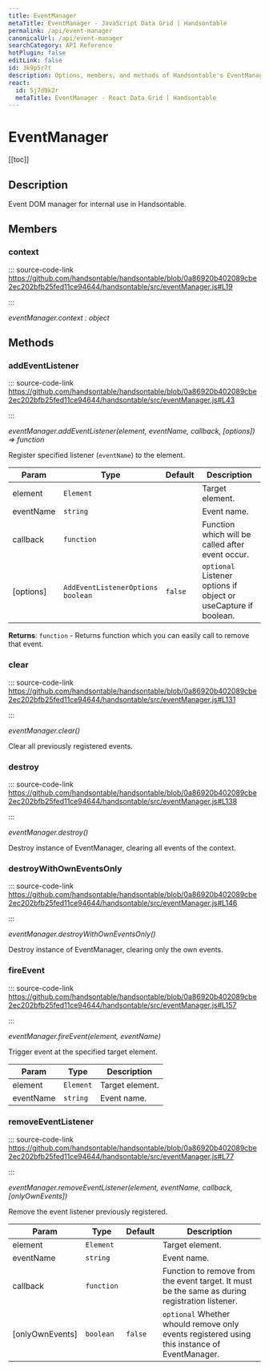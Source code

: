 ```yaml
---
title: EventManager
metaTitle: EventManager - JavaScript Data Grid | Handsontable
permalink: /api/event-manager
canonicalUrl: /api/event-manager
searchCategory: API Reference
hotPlugin: false
editLink: false
id: 3k9p5r7t
description: Options, members, and methods of Handsontable's EventManager API.
react:
  id: 5j7d9k2r
  metaTitle: EventManager - React Data Grid | Handsontable
---
```


# EventManager

[[toc]]

## Description

Event DOM manager for internal use in Handsontable.



## Members

### context
  
::: source-code-link https://github.com/handsontable/handsontable/blob/0a86920b402089cbe2ec202bfb25fed11ce94644/handsontable/src/eventManager.js#L19

:::

_eventManager.context : object_


## Methods

### addEventListener
  
::: source-code-link https://github.com/handsontable/handsontable/blob/0a86920b402089cbe2ec202bfb25fed11ce94644/handsontable/src/eventManager.js#L43

:::

_eventManager.addEventListener(element, eventName, callback, [options]) ⇒ function_

Register specified listener (`eventName`) to the element.


| Param | Type | Default | Description |
| --- | --- | --- | --- |
| element | `Element` |  | Target element. |
| eventName | `string` |  | Event name. |
| callback | `function` |  | Function which will be called after event occur. |
| [options] | `AddEventListenerOptions` <br/> `boolean` | <code>false</code> | `optional` Listener options if object or useCapture if boolean. |


**Returns**: `function` - Returns function which you can easily call to remove that event.  

### clear
  
::: source-code-link https://github.com/handsontable/handsontable/blob/0a86920b402089cbe2ec202bfb25fed11ce94644/handsontable/src/eventManager.js#L131

:::

_eventManager.clear()_

Clear all previously registered events.



### destroy
  
::: source-code-link https://github.com/handsontable/handsontable/blob/0a86920b402089cbe2ec202bfb25fed11ce94644/handsontable/src/eventManager.js#L138

:::

_eventManager.destroy()_

Destroy instance of EventManager, clearing all events of the context.



### destroyWithOwnEventsOnly
  
::: source-code-link https://github.com/handsontable/handsontable/blob/0a86920b402089cbe2ec202bfb25fed11ce94644/handsontable/src/eventManager.js#L146

:::

_eventManager.destroyWithOwnEventsOnly()_

Destroy instance of EventManager, clearing only the own events.



### fireEvent
  
::: source-code-link https://github.com/handsontable/handsontable/blob/0a86920b402089cbe2ec202bfb25fed11ce94644/handsontable/src/eventManager.js#L157

:::

_eventManager.fireEvent(element, eventName)_

Trigger event at the specified target element.


| Param | Type | Description |
| --- | --- | --- |
| element | `Element` | Target element. |
| eventName | `string` | Event name. |



### removeEventListener
  
::: source-code-link https://github.com/handsontable/handsontable/blob/0a86920b402089cbe2ec202bfb25fed11ce94644/handsontable/src/eventManager.js#L77

:::

_eventManager.removeEventListener(element, eventName, callback, [onlyOwnEvents])_

Remove the event listener previously registered.


| Param | Type | Default | Description |
| --- | --- | --- | --- |
| element | `Element` |  | Target element. |
| eventName | `string` |  | Event name. |
| callback | `function` |  | Function to remove from the event target. It must be the same as during registration listener. |
| [onlyOwnEvents] | `boolean` | <code>false</code> | `optional` Whether whould remove only events registered using this instance of EventManager. |


